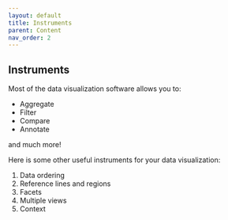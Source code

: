 ```yaml
---
layout: default
title: Instruments
parent: Content
nav_order: 2
---
```


## Instruments

Most of the data visualization software allows you to:

* Aggregate 
* Filter
* Compare
* Annotate

and much more!

Here is some other useful instruments for your data visualization:
1. Data ordering
2. Reference lines and regions
3. Facets
4. Multiple views
5. Context
